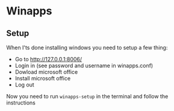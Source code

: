 # Winapps

## Setup
When I'ts done installing windows you need to setup a few thing:
- Go to http://127.0.0.1:8006/
- Login in (see password and username in winapps.conf)
- Dowload microsoft office
- Install microsoft office
- Log out

Now you need to run `winapps-setup` in the terminal and follow the instructions